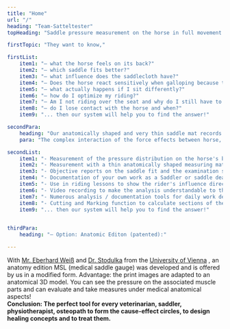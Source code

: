 ```yaml
---
title: "Home"
url: "/"
heading: "Team-Satteltester"
topHeading: "Saddle pressure measurement on the horse in full movement!"

firstTopic: "They want to know,"

firstList:
    item1: "– what the horse feels on its back?"
    item2: "– which saddle fits better?"
    item3: "– what influence does the saddlecloth have?"
    item4: "– Does the horse react sensitively when galloping because the pressure on the saddle may be different?"
    item5: "– what actually happens if I sit differently?"
    item6: "– how do I optimize my riding?"
    item7: "– Am I not riding over the seat and why do I still have to use the reins?"
    item8: "– do I lose contact with the horse and when?"
    item9: "... then our system will help you to find the answer!"

secondPara:
    heading: "Our anatomically shaped and very thin saddle mat records the pressure distribution on the horse's back."
    para: "The complex interaction of the force effects between horse, saddle and rider is measured in the relevant riding situations or when standing and later evaluated in the SATS analysis software. It becomes visible in which movement phase and at which points the saddle bears in the saddle position or causes unwanted pressure peaks on the horse's back. Painful duck on the spine is visualized and should be fixed as soon as possible. Numerous analysis tools such as: weight distribution of the rider, center of gravity, mean, maximum value, etc..."

secondList:
    item1: "- Measurement of the pressure distribution on the horse's back during movement via radio with live image"
    item2: "- Measurement with a thin anatomically shaped measuring mat with sensors up to the spine"
    item3: "- Objective reports on the saddle fit and the examination system: rider-saddle-horse"
    item4: "- Documentation of your own work as a Saddler or saddle dealer"
    item5: "- Use in riding lessons to show the rider's influence directly on the horse"
    item6: "- Video recording to make the analysis understandable to the rider / owner after the measurement"
    item7: "- Numerous analysis / documentation tools for daily work developed through feedback from our customers"
    item8: "- Cutting and Marking function to calculate sections of the recording sequence: e.g. mean value of the left turn"
    item9: "... then our system will help you to find the answer!"
    

thirdPara:
    heading: "– Option: Anatomic Editon (patented):"

---
```


With <a class="links" href="https://eberhard-weiss-reitlehrer.de/" target="_blank">Mr. Eberhard Weiß</a> and <a class="links" href="https://www.pferdepraxis.co.at/" target="_blank">Dr. Stodulka</a> from the <a class="links" href="https://www.vetmeduni.ac.at/" target="_blank">University of Vienna</a> , an anatomy edition MSL (medical saddle gauge) was developed and is offered by us in a modified form. Advantage: the print images are adapted to an anatomical 3D model. You can see the pressure on the associated muscle parts and can evaluate and take measures under medical anatomical aspects! <br>
**Conclusion: The perfect tool for every veterinarian, saddler, physiotherapist, osteopath to form the cause-effect circles, to design healing concepts and to treat them.**